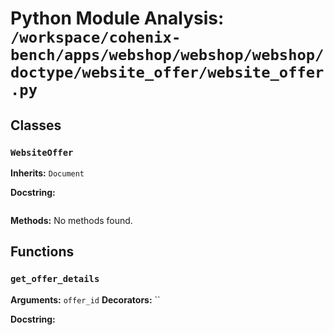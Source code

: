 # Python Module Analysis: `/workspace/cohenix-bench/apps/webshop/webshop/webshop/doctype/website_offer/website_offer.py`

## Classes

### `WebsiteOffer`
**Inherits:** `Document`


**Docstring:**
```

```

**Methods:**
No methods found.




## Functions

### `get_offer_details`
**Arguments:** `offer_id`
**Decorators:** ``

**Docstring:**
```

```

